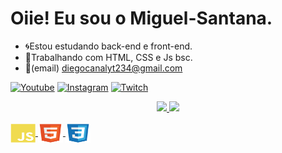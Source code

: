 # Oiie! Eu sou o Miguel-Santana.

- 🌀Estou estudando back-end e front-end.
- 📝Trabalhando com HTML, CSS e Js bsc.
- 💌(email) diegocanalyt234@gmail.com

[![Youtube](https://img.shields.io/badge/YouTube-FF0000?style=for-the-badge&logo=youtube&logoColor=white)](https://www.youtube.com/channel/UCnr0JeCN_R1RnzG6Yn7lvIw/channels)
[![Instagram](https://img.shields.io/badge/Instagram-E4405F?style=for-the-badge&logo=instagram&logoColor=white)](https://www.instagram.com/m1guel_rlk/)
[![Twitch](https://img.shields.io/badge/Twitch-9146FF?style=for-the-badge&logo=twitch&logoColor=white)](https://twitter.com/Santana_ZK1)

<div align="center">
  <a href="https://github.com/Miguel-Santana">
  <img height="180em" src="https://github-readme-stats.vercel.app/api?username=SouzaDev013&show_icons=false&theme=cobalt&include_all_commits=true&count_private=true"/>
  <img height="180em" src="https://github-readme-stats.vercel.app/api/top-langs/?username=SouzaDev013&layout=compact&langs_count=7&theme=cobalt"/>
</div>

<div style="display: inline_block"><br>
  <img align="center" alt="Miguel-Js" height="30" width="40" src="https://raw.githubusercontent.com/devicons/devicon/master/icons/javascript/javascript-plain.svg">
  <img align="center" alt="Miguel-HTML" height="30" width="40" src="https://raw.githubusercontent.com/devicons/devicon/master/icons/html5/html5-original.svg">
  <img align="center" alt="Miguel-CSS" height="30" width="40" src="https://raw.githubusercontent.com/devicons/devicon/master/icons/css3/css3-original.svg">
</div>



